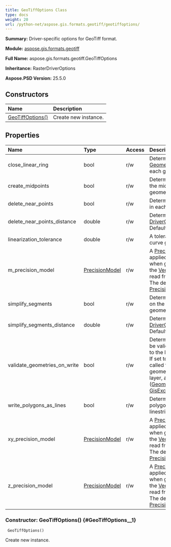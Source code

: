 ```yaml
---
title: GeoTiffOptions Class
type: docs
weight: 20
url: /python-net/aspose.gis.formats.geotiff/geotiffoptions/
---
```


**Summary:** Driver-specific options for GeoTiff format.

**Module:** [aspose.gis.formats.geotiff](/psd/python-net/aspose.gis.formats.geotiff/)

**Full Name:** aspose.gis.formats.geotiff.GeoTiffOptions

**Inheritance:** RasterDriverOptions

**Aspose.PSD Version:** 25.5.0

## **Constructors**
| **Name** | **Description** |
| :- | :- |
| [GeoTiffOptions()](#GeoTiffOptions__1) | Create new instance. |
## **Properties**
| **Name** | **Type** | **Access** | **Description** |
| :- | :- | :- | :- |
| close_linear_ring | bool | r/w | Determines if close a unclosed [GeometryType.LINEAR_RING](/psd/python-net/aspose.gis.geometries/geometrytype/) in each geometry. Defaults to <see langword="false" />. |
| create_midpoints | bool | r/w | Determines if add a new point in the middle to each segment of geometry. Defaults to <see langword="false" />. |
| delete_near_points | bool | r/w | Determines if delete near points in each geometry. Defaults to <see langword="false" />. |
| delete_near_points_distance | double | r/w | Determines distance for [DriverOptions.delete_near_points](/psd/python-net/aspose.gis/driveroptions/). Defaults to <see langword="0" />. |
| linearization_tolerance | double | r/w | A tolerance to use to linearize curve geometries. |
| m_precision_model | [PrecisionModel](/psd/python-net/aspose.gis/precisionmodel) | r/w | A [PrecisionModel](/psd/python-net/aspose.gis/precisionmodel/) that will be applied to M coordinate<br/>            when geometries are added to the [VectorLayer](/psd/python-net/aspose.gis/vectorlayer/) or when they are read from the [VectorLayer](/psd/python-net/aspose.gis/vectorlayer/).<br/>            The default value is [PrecisionModel.exact](/psd/python-net/aspose.gis/precisionmodel/). |
| simplify_segments | bool | r/w | Determines if delete points lying on the same segment in each geometry. Defaults to <see langword="false" />. |
| simplify_segments_distance | double | r/w | Determines distance for [DriverOptions.simplify_segments](/psd/python-net/aspose.gis/driveroptions/). Defaults to <see langword="0" />. |
| validate_geometries_on_write | bool | r/w | Determines if geometries should be validated when they are added to the layer.<br/>            If set to <see langword="true" />, [Geometry.is_valid](/psd/python-net/aspose.gis.geometries/geometry/) is called for each<br/>            geometry when it's added to the layer, and if validation fails ([Geometry.is_valid](/psd/python-net/aspose.gis.geometries/geometry/) is <see langword="false" />), [GisException](/psd/python-net/aspose.gis/gisexception/) is thrown. |
| write_polygons_as_lines | bool | r/w | Determines if transformation of polygon or multipolygon to linestring is allowed. Defaults to <see langword="false" />. |
| xy_precision_model | [PrecisionModel](/psd/python-net/aspose.gis/precisionmodel) | r/w | A [PrecisionModel](/psd/python-net/aspose.gis/precisionmodel/) that will be applied to X and Y coordinates<br/>            when geometries are added to the [VectorLayer](/psd/python-net/aspose.gis/vectorlayer/) or when they are read from the [VectorLayer](/psd/python-net/aspose.gis/vectorlayer/).<br/>            The default value is [PrecisionModel.exact](/psd/python-net/aspose.gis/precisionmodel/). |
| z_precision_model | [PrecisionModel](/psd/python-net/aspose.gis/precisionmodel) | r/w | A [PrecisionModel](/psd/python-net/aspose.gis/precisionmodel/) that will be applied to Z coordinate<br/>            when geometries are added to the [VectorLayer](/psd/python-net/aspose.gis/vectorlayer/) or when they are read from the [VectorLayer](/psd/python-net/aspose.gis/vectorlayer/).<br/>            The default value is [PrecisionModel.exact](/psd/python-net/aspose.gis/precisionmodel/). |


### Constructor: GeoTiffOptions() {#GeoTiffOptions__1}


```
 GeoTiffOptions() 
```

Create new instance.


